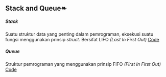 <h2>Stack and Queue❧</h2>

<h5>Stack</h5>
Suatu struktur data yang penting dalam pemrograman, eksekusi suatu fungsi menggunakan prinsip <i>struct</i>.
Bersifat LIFO <i>(Last In First Out)</i>
<a href="https://github.com/desyderian/ASD/blob/main/stack%20and%20queue/stack.c">Code</a>

<h5>Queue</h5>
Struktur pemrograman yang menggunakan prinsip FIFO <i>(First In First Out)</i>
<a href="https://github.com/desyderian/ASD/blob/main/stack%20and%20queue/queue.c">Code</a>

